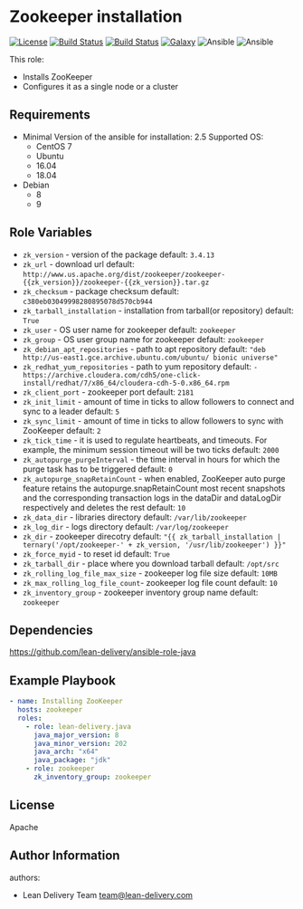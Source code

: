 Zookeeper installation
=========
[![License](https://img.shields.io/badge/license-Apache-green.svg?style=flat)](https://raw.githubusercontent.com/lean-delivery/ansible-role-zookeeper/master/LICENSE)
[![Build Status](https://travis-ci.org/lean-delivery/ansible-role-zookeeper.svg?branch=master)](https://travis-ci.org/lean-delivery/ansible-role-zookeeper)
[![Build Status](https://gitlab.com/lean-delivery/ansible-role-zookeeper/badges/master/build.svg)](https://gitlab.com/lean-delivery/ansible-role-zookeeper)
[![Galaxy](https://img.shields.io/badge/galaxy-lean__delivery.zookeeper-blue.svg)](https://galaxy.ansible.com/lean_delivery/zookeeper)
![Ansible](https://img.shields.io/ansible/role/d/36578.svg)
![Ansible](https://img.shields.io/badge/dynamic/json.svg?label=min_ansible_version&url=https%3A%2F%2Fgalaxy.ansible.com%2Fapi%2Fv1%2Froles%2F36578%2F&query=$.min_ansible_version)

This role:
  - Installs ZooKeeper
  - Configures it as a single node or a cluster

Requirements
------------

 - Minimal Version of the ansible for installation: 2.5
 Supported OS:
   - CentOS
       7
   - Ubuntu
    - 16.04
    - 18.04
  - Debian
    - 8
    - 9

Role Variables
--------------

 - `zk_version` -  version of the package default: `3.4.13`
 - `zk_url` - download url default: `http://www.us.apache.org/dist/zookeeper/zookeeper-{{zk_version}}/zookeeper-{{zk_version}}.tar.gz`
 - `zk_checksum` - package checksum default: `c380eb03049998280895078d570cb944`
 - `zk_tarball_installation` - installation from tarball(or repository) default: `True`
 - `zk_user` - OS user name for zookeeper default: `zookeeper`
 - `zk_group` - OS user group name for zookeeper default: `zookeeper`
 - `zk_debian_apt_repositories` -  path to apt repository default: `"deb http://us-east1.gce.archive.ubuntu.com/ubuntu/ bionic universe"`
 - `zk_redhat_yum_repositories` -  path to yum repository default: `- https://archive.cloudera.com/cdh5/one-click-install/redhat/7/x86_64/cloudera-cdh-5-0.x86_64.rpm`
 - `zk_client_port` - zookeeper port default: `2181`
 - `zk_init_limit` - amount of time in ticks to allow followers to connect and sync to a leader default: `5`
 - `zk_sync_limit` - amount of time in ticks to allow followers to sync with ZooKeeper default: `2`
 - `zk_tick_time` - it is used to regulate heartbeats, and timeouts. For example, the minimum session timeout will be two ticks default: `2000`
 - `zk_autopurge_purgeInterval` - the time interval in hours for which the purge task has to be triggered default: `0`
 - `zk_autopurge_snapRetainCount` - when enabled, ZooKeeper auto purge feature retains the autopurge.snapRetainCount most recent snapshots and the corresponding transaction logs in the dataDir and dataLogDir respectively and deletes the rest default: `10`
 - `zk_data_dir` - libraries directory default: `/var/lib/zookeeper`
 - `zk_log_dir` - logs directory default: `/var/log/zookeeper`
 - `zk_dir` - zookeeper direcotry default: `"{{ zk_tarball_installation | ternary('/opt/zookeeper-' + zk_version, '/usr/lib/zookeeper') }}"`
 - `zk_force_myid` - to reset id default: `True`
 - `zk_tarball_dir` - place where you download tarball default: `/opt/src`
 - `zk_rolling_log_file_max_size` - zookeeper log file size default: `10MB`
 - `zk_max_rolling_log_file_count`- zookeeper log file count default: `10`
 - `zk_inventory_group` - zookeeper inventory group name default: `zookeeper`

Dependencies
------------

https://github.com/lean-delivery/ansible-role-java

Example Playbook
----------------

```yaml
- name: Installing ZooKeeper
  hosts: zookeeper
  roles:
    - role: lean-delivery.java
      java_major_version: 8
      java_minor_version: 202
      java_arch: "x64"
      java_package: "jdk"
    - role: zookeeper
      zk_inventory_group: zookeeper
```


License
-------
Apache

Author Information
------------------

authors:
  - Lean Delivery Team <team@lean-delivery.com>

